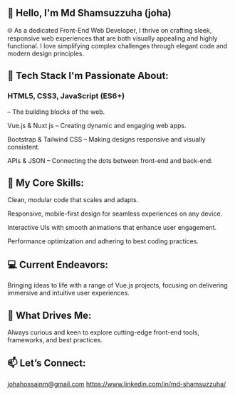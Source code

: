 ## 👋 Hello, I'm Md Shamsuzzuha (joha)
🌐 As a dedicated Front-End Web Developer, I thrive on crafting sleek, responsive web experiences that are both visually appealing and highly functional. I love simplifying complex challenges through elegant code and modern design principles.

## 🔧 Tech Stack I'm Passionate About:

### HTML5, CSS3, JavaScript (ES6+)
– The building blocks of the web.

Vue.js & Nuxt js – Creating dynamic and engaging web apps.

Bootstrap & Tailwind CSS – Making designs responsive and visually consistent.

APIs & JSON – Connecting the dots between front-end and back-end.


## 🎯 My Core Skills:

Clean, modular code that scales and adapts.

Responsive, mobile-first design for seamless experiences on any device.

Interactive UIs with smooth animations that enhance user engagement.

Performance optimization and adhering to best coding practices.


## 💻 Current Endeavors:

Bringing ideas to life with a range of Vue.js projects, focusing on delivering immersive and intuitive user experiences.


## 🌱 What Drives Me:

Always curious and keen to explore cutting-edge front-end tools, frameworks, and best practices.


## 📫 Let’s Connect:

johahossainm@gmail.com
https://www.linkedin.com/in/md-shamsuzzuha/
